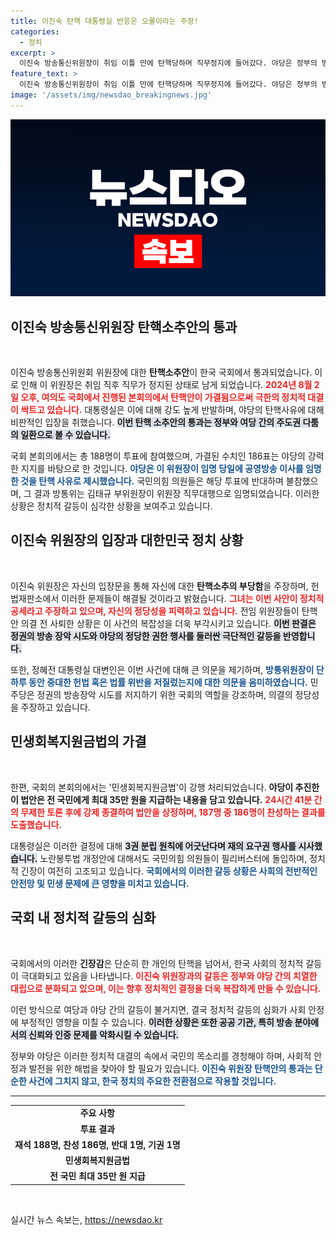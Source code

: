 ```yaml
---
title: 이진숙 탄핵 대통령실 반응은 오물이라는 주장!
categories:
  - 정치
excerpt: >
  이진숙 방송통신위원장이 취임 이틀 만에 탄핵당하며 직무정지에 들어갔다. 야당은 정부의 방송 장악에 맞서 정당한 권한 행사를 주장하고, 대통령실은 강력 반발. 이 극한 대치 속, 국회는 민생회복지원금법도 강행 처리했다.
feature_text: >
  이진숙 방송통신위원장이 취임 이틀 만에 탄핵당하며 직무정지에 들어갔다. 야당은 정부의 방송 장악에 맞서 정당한 권한 행사를 주장하고, 대통령실은 강력 반발. 이 극한 대치 속, 국회는 민생회복지원금법도 강행 처리했다.
image: '/assets/img/newsdao_breakingnews.jpg'
---
```


<p><img src="/assets/img/newsdao_breakingnews.jpg" alt="cryptoinkorea 속보" /></p>

<h2 data-ke-size="size26">이진숙 방송통신위원장 탄핵소추안의 통과</h2>

<p data-ke-size="size16">&nbsp;</p>

<p>이진숙 방송통신위원회 위원장에 대한 <b>탄핵소추안</b>이 한국 국회에서 통과되었습니다. 이로 인해 이 위원장은 취임 직후 직무가 정지된 상태로 남게 되었습니다. <b><span style="color: #ee2323;">2024년 8월 2일 오후, 여의도 국회에서 진행된 본회의에서 탄핵안이 가결됨으로써 극한의 정치적 대결이 싹트고 있습니다.</span></b> 대통령실은 이에 대해 강도 높게 반발하며, 야당의 탄핵사유에 대해 비판적인 입장을 취했습니다. <b><span style="background-color: #21538527;">이번 탄핵 소추안의 통과는 정부와 여당 간의 주도권 다툼의 일환으로 볼 수 있습니다.</span></b> </p>

<p>국회 본회의에서는 총 188명이 투표에 참여했으며, 가결된 수치인 186표는 야당의 강력한 지지를 바탕으로 한 것입니다. <b><span style="color: #1a5490;">야당은 이 위원장이 임명 당일에 공영방송 이사를 임명한 것을 탄핵 사유로 제시했습니다.</span></b> 국민의힘 의원들은 해당 투표에 반대하며 불참했으며, 그 결과 방통위는 김태규 부위원장이 위원장 직무대행으로 임명되었습니다. 이러한 상황은 정치적 갈등이 심각한 상황을 보여주고 있습니다.</p>

<h2 data-ke-size="size26">이진숙 위원장의 입장과 대한민국 정치 상황</h2>

<p data-ke-size="size16">&nbsp;</p>

<p>이진숙 위원장은 자신의 입장문을 통해 자신에 대한 <b>탄핵소추의 부당함</b>을 주장하며, 헌법재판소에서 이러한 문제들이 해결될 것이라고 밝혔습니다. <b><span style="color: #ee2323;">그녀는 이번 사안이 정치적 공세라고 주장하고 있으며, 자신의 정당성을 피력하고 있습니다.</span></b> 전임 위원장들이 탄핵안 의결 전 사퇴한 상황은 이 사건의 복잡성을 더욱 부각시키고 있습니다. <b><span style="background-color: #21538527;">이번 판결은 정권의 방송 장악 시도와 야당의 정당한 권한 행사를 둘러싼 극단적인 갈등을 반영합니다.</span></b></p>

<p>또한, 정혜전 대통령실 대변인은 이번 사건에 대해 큰 의문을 제기하며, <b><span style="color: #1a5490;">방통위원장이 단 하루 동안 중대한 헌법 혹은 법률 위반을 저질렀는지에 대한 의문을 음미하였습니다.</span></b> 민주당은 정권의 방송장악 시도를 저지하기 위한 국회의 역할을 강조하며, 의결의 정당성을 주장하고 있습니다.</p>

<h2 data-ke-size="size26">민생회복지원금법의 가결</h2>

<p data-ke-size="size16">&nbsp;</p>

<p>한편, 국회의 본회의에서는 '민생회복지원금법'이 강행 처리되었습니다. <b>야당이 추진한 이 법안은 전 국민에게 최대 35만 원을 지급하는 내용을 담고 있습니다.</b> <b><span style="color: #ee2323;">24시간 41분 간의 무제한 토론 후에 강제 종결하여 법안을 상정하며, 187명 중 186명이 찬성하는 결과를 도출했습니다.</span></b> </p>

<p>대통령실은 이러한 결정에 대해 <b><span style="background-color: #21538527;">3권 분립 원칙에 어긋난다며 재의 요구권 행사를 시사했습니다.</span></b> 노란봉투법 개정안에 대해서도 국민의힘 의원들이 필리버스터에 돌입하며, 정치적 긴장이 여전히 고조되고 있습니다. <b><span style="color: #1a5490;">국회에서의 이러한 갈등 상황은 사회의 전반적인 안전망 및 민생 문제에 큰 영향을 미치고 있습니다.</span></b></p>

<h2 data-ke-size="size26">국회 내 정치적 갈등의 심화</h2>

<p data-ke-size="size16">&nbsp;</p>

<p>국회에서의 이러한 <b>긴장감</b>은 단순히 한 개인의 탄핵을 넘어서, 한국 사회의 정치적 갈등이 극대화되고 있음을 나타냅니다. <b><span style="color: #ee2323;">이진숙 위원장과의 갈등은 정부와 야당 간의 치열한 대립으로 분화되고 있으며, 이는 향후 정치적인 결정을 더욱 복잡하게 만들 수 있습니다.</span></b> </p>

<p>이런 방식으로 여당과 야당 간의 갈등이 불거지면, 결국 정치적 갈등의 심화가 사회 안정에 부정적인 영향을 미칠 수 있습니다. <b><span style="background-color: #21538527;">이러한 상황은 또한 공공 기관, 특히 방송 분야에서의 신뢰와 인증 문제를 악화시킬 수 있습니다.</span></b> </p>

<p>정부와 야당은 이러한 정치적 대결의 속에서 국민의 목소리를 경청해야 하며, 사회적 안정과 발전을 위한 해법을 찾아야 할 필요가 있습니다. <b><span style="color: #1a5490;">이진숙 위원장 탄핵안의 통과는 단순한 사건에 그치지 않고, 한국 정치의 주요한 전환점으로 작용할 것입니다.</span></b></p>

<hr>

<table style="width: 100%; border-collapse: collapse;">
    <tr>
        <td style="text-align: center; height: 17px;"><b>주요 사항</b></td>
    </tr>
    <tr>
        <td style="text-align: center; height: 17px;"><b>투표 결과</b></td>
    </tr>
    <tr>
        <td style="text-align: center; height: 17px;"><b>재석 188명, 찬성 186명, 반대 1명, 기권 1명</b></td>
    </tr>
    <tr>
        <td style="text-align: center; height: 17px;"><b>민생회복지원금법</b></td>
    </tr>
    <tr>
        <td style="text-align: center; height: 17px;"><b>전 국민 최대 35만 원 지급</b></td>
    </tr>
</table>

<p data-ke-size="size16">&nbsp;</p>
실시간 뉴스 속보는, <a href="https://newsdao.kr" rel="dofollow">https://newsdao.kr</a>


